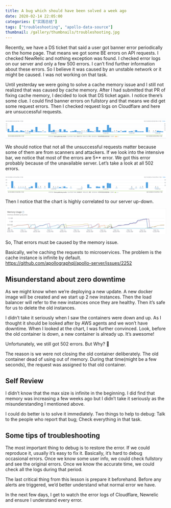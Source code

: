 ```yaml
---
title: A bug which should have been solved a week ago
date: 2020-02-14 22:05:00
categories: ["实践总结"]
tags: ["troubleshooting", "apollo-data-source"]
thumbnail: /gallery/thumbnails/troubleshooting.jpg
---
```


Recently,  we have a DS ticket that said a user got banner error periodically on the home page.  That means we got some BE errors on API requests. I checked NewRelic and nothing exception was found.  I checked error logs on our server and only a few 500 errors.  I can’t find further information about these errors. So I believe it was caused by an unstable network or it might be caused.  I was not working on that task.

Until yesterday we were going to solve a cache memory issue and I still not realized that was caused by cache memory.  After I had submitted that PR of fixing cache memory, I decided to look that DS ticket again. I notice there’s some clue. I could find banner errors on fullstory and that means we did get some request errors.  Then I checked request logs on Cloudflare and here are unsuccessful requests.

![Last 3 days' unsuccessful requests](/gallery/site/cache-memory-1.png)  

We should notice that not all the unsuccessful requests matter because some of them are from scanners and attackers. If we look into the intensive bar, we notice that most of the errors are 5** error. We got this error probably because of the unavailable server. Let’s take a look at all 502 errors. 

![502 resposnse](/gallery/site/cache-memory-2.png)  

Then I notice that the chart is highly correlated to our server up-down.

![Newrelic log](/gallery/site/cache-memory-3.png)  

So, That errors must be caused by the memory issue.

Basically, we’re caching the requests to microservices.  The problem is the cache instance is infinite by default.  https://github.com/apollographql/apollo-server/issues/2252
 

 

## Misunderstand about zero downtime

As we might know when we’re deploying a new update. A new docker image will be created and we start up 2 new instances. Then the load balancer will refer to the new instances once they are healthy.  Then it’s safe for us to delete the old instances.

I didn’t take it seriously when I saw the containers were down and up.  As I thought it should be looked after by AWS agents and we won’t have downtime.  When I looked at the chart, I was further convinced. Look, before the old container is down, a new container is already up. It’s awesome!

Unfortunately, we still got 502 errors. But Why? 🤔

The reason is we were not closing the old container deliberately.  The old container dead of using out of memory.  During that time(might be a few seconds), the request was assigned to that old container.

 
## Self Review

I didn’t know that the max size is infinite in the beginning.  I did find that memory was increasing a few weeks ago but I didn’t take it seriously as the misunderstanding I mentioned above.

I could do better is to solve it immediately.  Two things to help to debug: Talk to the people who report that bug; Check everything in that task.

 

## Some tips of troubleshooting 

The most important thing to debug is to restore the error. If we could reproduce it, usually it’s easy to fix it. Basically, it’s hard to debug occasional errors.  Once we know some user info, we could check fullstory and see the original errors.  Once we know the accurate time, we could check all the logs during that period.  

The last critical thing from this lesson is prepare it beforehand. Before any alerts are triggered, we’d better understand what normal error we have.

In the next few days, I get to watch the error logs of Cloudflare, Newrelic and ensure I understand every error.